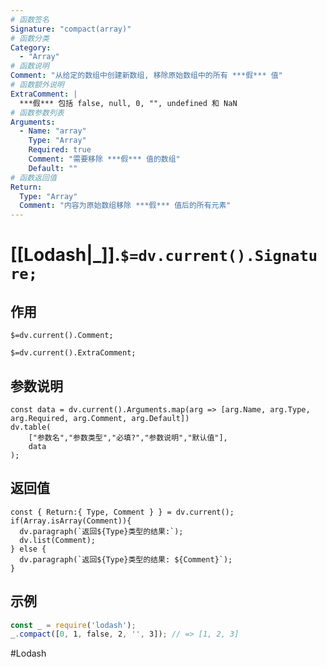 ```yaml
---
# 函数签名
Signature: "compact(array)"
# 函数分类
Category:
  - "Array"
# 函数说明
Comment: "从给定的数组中创建新数组, 移除原始数组中的所有 ***假*** 值"
# 函数额外说明
ExtraComment: |
  ***假*** 包括 false, null, 0, "", undefined 和 NaN
# 函数参数列表
Arguments:
  - Name: "array"
    Type: "Array"
    Required: true
    Comment: "需要移除 ***假*** 值的数组"
    Default: ""
# 函数返回值
Return:
  Type: "Array"
  Comment: "内容为原始数组移除 ***假*** 值后的所有元素"
---
```

# [[Lodash|_]].`$=dv.current().Signature;`
## 作用

`$=dv.current().Comment;`

`$=dv.current().ExtraComment;`

## 参数说明
```dataviewjs
const data = dv.current().Arguments.map(arg => [arg.Name, arg.Type, arg.Required, arg.Comment, arg.Default])
dv.table(
	["参数名","参数类型","必填?","参数说明","默认值"],
	data
);
```

## 返回值
```dataviewjs
const { Return:{ Type, Comment } } = dv.current();
if(Array.isArray(Comment)){
  dv.paragraph(`返回${Type}类型的结果:`);
  dv.list(Comment);
} else {
  dv.paragraph(`返回${Type}类型的结果: ${Comment}`);
}
```

## 示例
```javascript
const _ = require('lodash');
_.compact([0, 1, false, 2, '', 3]); // => [1, 2, 3]
```

#Lodash 
